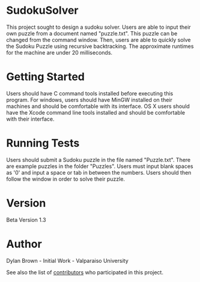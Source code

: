 # SudokuSolver
This project sought to design a sudoku solver. Users are able to input their own puzzle from a document named "puzzle.txt". This puzzle can be changed from the command window. Then, users are able to quickly solve the Sudoku Puzzle using recursive backtracking. The approximate runtimes for the machine are under 20 milliseconds.

# Getting Started
Users should have C command tools installed before executing this program. For windows, users should have MinGW installed on their machines and should be comfortable with its interface. OS X users should have the Xcode command line tools installed and should be comfortable with their interface.

# Running Tests
Users should submit a Sudoku puzzle in the file named "Puzzle.txt". There are example puzzles in the folder "Puzzles". Users must input blank spaces as '0' and input a space or tab in between the numbers. Users should then follow the window in order to solve their puzzle.

# Version
Beta Version 1.3

# Author

Dylan Brown - Initial Work - Valparaiso University

See also the list of [contributors](CONTRIBUTORS.md) who participated in this project.
